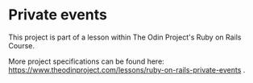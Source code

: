 # Private events

This project is part of a lesson within The Odin Project's Ruby on Rails Course.

More project specifications can be found here: https://www.theodinproject.com/lessons/ruby-on-rails-private-events .